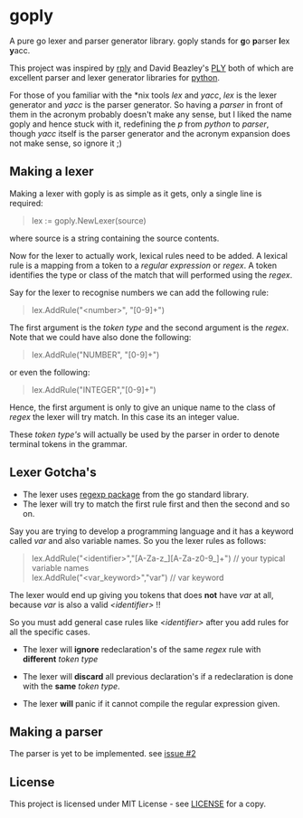 # goply
A pure go lexer and parser generator library.
goply stands for **g**o **p**arser **l**ex **y**acc.

This project was inspired by [rply](https://github.com/alex/rply)
and David Beazley's [PLY](https://github.com/dabeaz/ply)
both of which are excellent parser and lexer generator
libraries for [python](https://www.python.org/).

For those of you familiar with the *nix tools _lex_ and _yacc_, 
_lex_ is the lexer generator and _yacc_ is the parser generator.
So having a _parser_ in front of them in the acronym probably doesn't
make any sense, but I liked the name goply and hence stuck with it,
redefining the _p_ from _python_ to _parser_, though _yacc_ itself
is the parser generator and the acronym expansion does not
make sense, so ignore it ;)  

## Making a lexer
Making a lexer with goply is as simple as it gets,
only a single line is required:
> lex := goply.NewLexer(source)

where source is a string containing the source contents.

Now for the lexer to actually work, lexical rules need to be
added. A lexical rule is a mapping from a token to a _regular
expression_ or _regex_. A token identifies the type or class of the match that will
performed using the _regex_.

Say for the lexer to recognise numbers we can add the
following rule:
> lex.AddRule("\<number\>", "[0-9]+")

The first argument is the _token type_ and the second argument
is the _regex_. Note that we could have also done
the following:
> lex.AddRule("NUMBER", "[0-9]+")

or even the following:
> lex.AddRule("INTEGER","[0-9]+")

Hence, the first argument is only to give an unique name to
the class of _regex_ the lexer will try match. In this
case its an integer value.

These _token type's_ will actually be used by the parser in order
to denote terminal tokens in the grammar.

## Lexer Gotcha's
* The lexer uses [regexp package](https://golang.org/pkg/regexp/) from the go standard library. 
* The lexer will try to match the first rule first and then the second and so on.

Say you are trying to develop a programming language and
it has a keyword called _var_ and also variable names. So you
the lexer rules as follows:
> lex.AddRule("\<identifier\>","[A-Za-z_][A-Za-z0-9_]+") // your typical variable names  
lex.AddRule("\<var_keyword\>","var") // var keyword

The lexer would end up giving you tokens that does **not** have
_var_ at all, because _var_ is also a valid _\<identifier\>_ !!

So you must add general case rules like _\<identifier\>_ after
you add rules for all the specific cases.

* The lexer will **ignore** redeclaration's of the same _regex_ rule
with **different** _token type_

* The lexer will **discard** all previous declaration's
if a redeclaration is done with the **same** _token type_.

* The lexer **will** panic if it cannot compile the regular
expression given.

## Making a parser
The parser is yet to be implemented. see [issue #2](https://github.com/nayas360/goply/issues/2)

## License
This project is licensed under MIT License - see [LICENSE](LICENSE) for a copy.